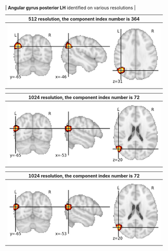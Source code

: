 


| **Angular gyrus posterior LH** identified on various resolutions |

| 512 resolution, the component index number is 364|  
|:---:|  
| ![Component 512](../512/final/364.jpg "From component 512: Angular gyrus posterior LH") |

| 1024 resolution, the component index number is 72|  
|:---:|  
| ![Component 1024](../1024/final/72.jpg "From component 1024: Angular gyrus posterior LH") |

| 1024 resolution, the component index number is 72|  
|:---:|  
| ![Component 1024](../1024/final/72.jpg "From component 1024: Angular gyrus posterior LH") |